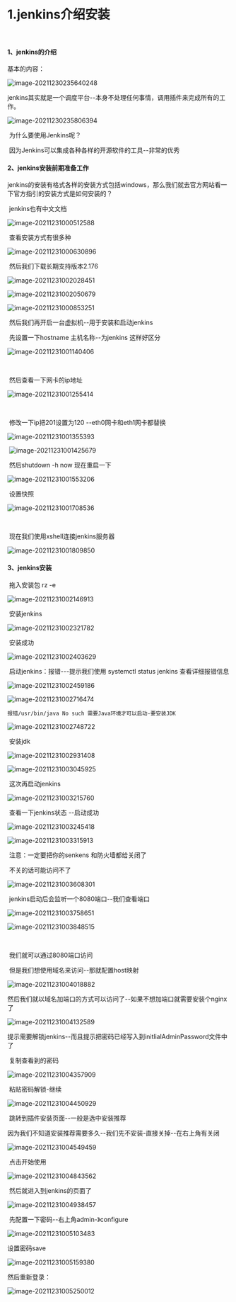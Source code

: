 # 1.jenkins介绍安装

​	



#### 1、jenkins的介绍

基本的内容：

![image-20211230235640248](../../.vuepress/public/images/image-20211230235640248.png)



​		jenkins其实就是一个调度平台--本身不处理任何事情，调用插件来完成所有的工作。

![image-20211230235806394](../../.vuepress/public/images/image-20211230235806394.png)



​		为什么要使用Jenkins呢？

​		因为Jenkins可以集成各种各样的开源软件的工具--非常的优秀





#### 2、jenkins安装前期准备工作

​		jenkins的安装有格式各样的安装方式包括windows，那么我们就去官方网站看一下官方指引的安装方式是如何安装的？

​		jenkins也有中文文档

![image-20211231000512588](../../.vuepress/public/images/image-20211231000512588.png)



​	查看安装方式有很多种

![image-20211231000630896](../../.vuepress/public/images/image-20211231000630896.png)



​	然后我们下载长期支持版本2.176

![image-20211231002028451](../../.vuepress/public/images/image-20211231002028451.png)

![image-20211231002050679](../../.vuepress/public/images/image-20211231002050679.png)

![image-20211231000853251](../../.vuepress/public/images/image-20211231000853251.png)



​	然后我们再开启一台虚拟机--用于安装和启动jenkins

​	先设置一下hostname 主机名称--为jenkins 这样好区分

![image-20211231001140406](../../.vuepress/public/images/image-20211231001140406.png)

​	

​	然后查看一下网卡的ip地址

![image-20211231001255414](../../.vuepress/public/images/image-20211231001255414.png)

​	

​	修改一下ip把201设置为120 --eth0网卡和eth1网卡都替换

![image-20211231001355393](../../.vuepress/public/images/image-20211231001355393.png)

​	![image-20211231001425679](../../.vuepress/public/images/image-20211231001425679.png)



​	然后shutdown -h now 现在重启一下

![image-20211231001553206](../../.vuepress/public/images/image-20211231001553206.png)

​	设置快照

![image-20211231001708536](../../.vuepress/public/images/image-20211231001708536.png)

​	

​	现在我们使用xshell连接jenkins服务器

![image-20211231001809850](../../.vuepress/public/images/image-20211231001809850.png)



#### 3、jenkins安装

​		拖入安装包 rz -e

![image-20211231002146913](../../.vuepress/public/images/image-20211231002146913.png)



​	安装jenkins

![image-20211231002321782](../../.vuepress/public/images/image-20211231002321782.png)



​	安装成功

![image-20211231002403629](../../.vuepress/public/images/image-20211231002403629.png)





​	启动jenkins：报错---提示我们使用 systemctl status jenkins 查看详细报错信息

![image-20211231002459186](../../.vuepress/public/images/image-20211231002459186.png)



![image-20211231002716474](../../.vuepress/public/images/image-20211231002716474.png)



 	报错/usr/bin/java No such 需要Java环境才可以启动-要安装JDK

![image-20211231002748722](../../.vuepress/public/images/image-20211231002748722.png)



​	安装jdk

![image-20211231002931408](../../.vuepress/public/images/image-20211231002931408.png)



![image-20211231003045925](../../.vuepress/public/images/image-20211231003045925.png)



​	这次再启动jenkins

![image-20211231003215760](../../.vuepress/public/images/image-20211231003215760.png)



​	查看一下jenkins状态 --启动成功

![image-20211231003245418](../../.vuepress/public/images/image-20211231003245418.png)

![image-20211231003315913](../../.vuepress/public/images/image-20211231003315913.png)



​	注意：一定要把你的senkens 和防火墙都给关闭了

​		不关的话可能访问不了

![image-20211231003608301](../../.vuepress/public/images/image-20211231003608301.png)



​		jenkins启动后会监听一个8080端口--我们查看端口

![image-20211231003758651](../../.vuepress/public/images/image-20211231003758651.png)

![image-20211231003848515](../../.vuepress/public/images/image-20211231003848515.png)

​	

​	我们就可以通过8080端口访问

​	但是我们想使用域名来访问--那就配置host映射

![image-20211231004018882](../../.vuepress/public/images/image-20211231004018882.png)



​	然后我们就以域名加端口的方式可以访问了--如果不想加端口就需要安装个nginx了

![image-20211231004132589](../../.vuepress/public/images/image-20211231004132589.png)



​	提示需要解锁jenkins--而且提示把密码已经写入到initlialAdminPassword文件中了

​	复制查看到的密码

![image-20211231004357909](../../.vuepress/public/images/image-20211231004357909.png)



​	粘贴密码解锁-继续

![image-20211231004450929](../../.vuepress/public/images/image-20211231004450929.png)



​	跳转到插件安装页面--一般是选中安装推荐

​	因为我们不知道安装推荐需要多久--我们先不安装-直接关掉--在右上角有关闭

![image-20211231004549459](../../.vuepress/public/images/image-20211231004549459.png)



​	点击开始使用

![image-20211231004843562](../../.vuepress/public/images/image-20211231004843562.png)



​	然后就进入到jenkins的页面了

![image-20211231004938457](../../.vuepress/public/images/image-20211231004938457.png)



​	先配置一下密码--右上角admin-》configure

![image-20211231005103483](../../.vuepress/public/images/image-20211231005103483.png)



设置密码save

![image-20211231005159380](../../.vuepress/public/images/image-20211231005159380.png)



然后重新登录：

![image-20211231005250012](../../.vuepress/public/images/image-20211231005250012.png)











































